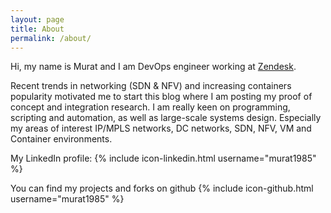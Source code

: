 ```yaml
---
layout: page
title: About
permalink: /about/
---
```


Hi, my name is Murat and I am DevOps engineer working at [Zendesk](https://www.zendesk.com). 

Recent trends in networking (SDN & NFV) and increasing containers popularity motivated me to start this blog where I am posting my proof of concept and integration research. I am really keen on programming, scripting and automation, as well as large-scale systems design. Especially my areas of interest IP/MPLS networks, DC networks, SDN, NFV, VM and Container environments. 

My LinkedIn profile: {% include icon-linkedin.html username="murat1985" %}

You can find my projects and forks on github
{% include icon-github.html username="murat1985" %}
